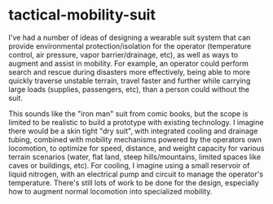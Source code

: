 # tactical-mobility-suit
I've had a number of ideas of designing a wearable suit system that can provide environmental protection/isolation for the operator (temperature control, air pressure, vapor barrier/drainage, etc), as well as ways to augment and assist in mobility. For example, an operator could perform search and rescue during disasters more effectively, being able to more quickly traverse unstable terrain, travel faster and further while carrying large loads (supplies, passengers, etc), than a person could without the suit.

This sounds like the "iron man" suit from comic books, but the scope is limited to be realistic to build a prototype with existing technology. I imagine there would be a skin tight "dry suit", with integrated cooling and drainage tubing, combined with mobility mechanisms powered by the operators own locomotion, to optimize for speed, distance, and weight capacity for various terrain scenarios (water, flat land, steep hills/mountains, limited spaces like caves or buildings, etc). For cooling, I imagine using a small reservoir of liquid nitrogen, with an electrical pump and circuit to manage the operator's temperature. There's still lots of work to be done for the design, especially how to augment normal locomotion into specialized mobility.
